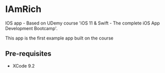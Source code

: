 # IAmRich
IOS app - Based on UDemy course 'iOS 11 & Swift - The complete iOS App Development Bootcamp'.

This app is the first example app built on the course

## Pre-requisites
* XCode 9.2
